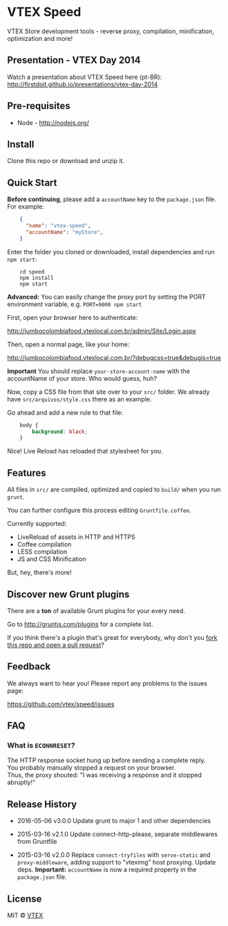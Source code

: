 # VTEX Speed

VTEX Store development tools - reverse proxy, compilation, minification, optimization and more!

## Presentation - VTEX Day 2014

Watch a presentation about VTEX Speed here (pt-BR): http://firstdoit.github.io/presentations/vtex-day-2014

## Pre-requisites

* Node - http://nodejs.org/

## Install

Clone this repo or download and unzip it.

## Quick Start

**Before continuing**, please add a `accountName` key to the `package.json` file. For example:

```json
    {
      "name": "vtex-speed",
      "accountName": "myStore",
    }
```

Enter the folder you cloned or downloaded, install dependencies and run `npm start`:

```shell
    cd speed
    npm install
    npm start
```

**Advanced:** You can easily change the proxy port by setting the PORT environment variable, e.g. `PORT=9000 npm start`

First, open your browser here to authenticate:  

http://jumbocolombiafood.vtexlocal.com.br/admin/Site/Login.aspx

Then, open a normal page, like your home:

http://jumbocolombiafood.vtexlocal.com.br/?debugcss=true&debugjs=true

**Important**  You should replace `your-store-account-name` with the accountName of your store. Who would guess, huh?

Now, copy a CSS file from that site over to your `src/` folder.
We already have `src/arquivos/style.css` there as an example.

Go ahead and add a new rule to that file:

```css
    body {
        background: black;
    }
```

Nice! Live Reload has reloaded that stylesheet for you.

## Features

All files in `src/` are compiled, optimized and copied to `build/` when you run `grunt`.

You can further configure this process editing `Gruntfile.coffee`.

Currently supported:

- LiveReload of assets in HTTP and HTTPS
- Coffee compilation
- LESS compilation
- JS and CSS Minification

But, hey, there's more!

## Discover new Grunt plugins

There are a **ton** of available Grunt plugins for your every need.

Go to http://gruntjs.com/plugins for a complete list.

If you think there's a plugin that's great for everybody, why don't you [fork this repo and open a pull request](https://github.com/vtex/speed/fork)?

## Feedback

We always want to hear you! Please report any problems to the issues page:

https://github.com/vtex/speed/issues

## FAQ

### What is `ECONNRESET`?

The HTTP response socket hung up before sending a complete reply.  
You probably manually stopped a request on your browser.  
Thus, the proxy shouted: "I was receiving a response and it stopped abruptly!"

## Release History

- 2016-05-06    v3.0.0      Update grunt to major 1 and other dependencies

- 2015-03-16    v2.1.0      Update connect-http-please, separate middlewares from Gruntfile

- 2015-03-16    v2.0.0      Replace `connect-tryfiles` with `serve-static` and `proxy-middleware`, adding support to "vteximg" host proxying. Update deps. **Important:** `accountName` is now a required property in the `package.json` file.

## License

MIT © [VTEX](https://github.com/vtex)

